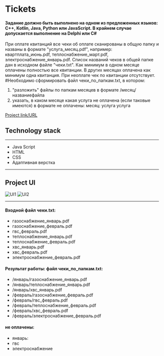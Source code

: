# Tickets
#### Задание должно быть выполнено на одном из предложенных языков: C++, Kotlin, Java, Python или JavaScript. В крайнем случае допускается выполнение на Delphi или C#

При оплате квитанций все чеки об оплате сканированы в общую папку и названы в формате "услуга_месяц.pdf", например: квартплата_июнь.pdf, теплоснабжение_март.pdf, электроснабжение_январь.pdf.
Список названий чеков в общей папке дан в исходном файле "чеки.txt".
Как минимум в одном месяце оплачены полностью все квитанции. В других месяцах оплачена как минимум одна квитанция. При неоплате чек по квитанции отсутствует.
#Необходимо сформировать файл чеки_по_папкам.txt, в котором:
1. "разложить" файлы по папкам месяцев в формате /месяц/названиефайла
2. указать, в каком месяце какая услуга не оплачена (если таковые имеются) в формате
не оплачены:
месяц:
услуга
услуга

[Project link/URL](https://lowerrider.github.io/tiskets/)

## Technology stack
____

+ Java Script
+ HTML
+ CSS
+ Адаптивная верстка
____
## Project UI

![UI1](https://sun9-59.userapi.com/impg/0H4APB5fkQiLhsvOwR90-XV3oLuQgf20ww-qUA/7gmH_MTulsg.jpg?size=2533x1306&quality=96&sign=a09bbf191482c1cc070ed1626601a080&type=album)
![UI2](https://sun9-71.userapi.com/impg/CWYBk2D_pbD4_6zwzQ0vJ424fqbzORI08ugvyw/n99A34Pa4ms.jpg?size=2541x1309&quality=96&sign=1dbfb5919bb30379272b9759e10e0e81&type=album)

____


 #### Входной файл чеки.txt:
 
 + газоснабжение_январь.pdf
 + газоснабжение_февраль.pdf
 + гвс_февраль.pdf
 + теплоснабжение_январь.pdf
 + теплоснабжение_февраль.pdf
 + xвс_январь.pdf
 + xвс_февраль.pdf
 + электроснабжение_февраль.pdf

####  Результат работы: файл чеки_по_папкам.txt:

+ /январь/газоснабжение_январь.pdf
+ /январь/теплоснабжение_январь.pdf
+ /январь/xвс_январь.pdf
+ /февраль/газоснабжение_февраль.pdf
+ /февраль/гвс_февраль.pdf
+ /февраль/теплоснабжение_февраль.pdf
+ /февраль/xвс_февраль.pdf
+ /февраль/электроснабжение_февраль.pdf

 #### не оплачены:

 + январь:
 + гвс
 + электроснабжение









 
 
 
 
 
 
 
 
 

 
 
 

 
 
 

 

 

 
 
